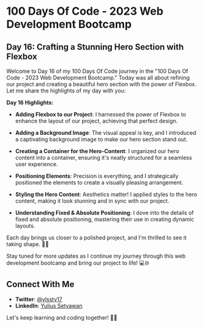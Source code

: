 # 100 Days Of Code - 2023 Web Development Bootcamp

## Day 16: Crafting a Stunning Hero Section with Flexbox

Welcome to Day 16 of my 100 Days Of Code journey in the "100 Days Of Code - 2023 Web Development Bootcamp." Today was all about refining our project and creating a beautiful hero section with the power of Flexbox. Let me share the highlights of my day with you:

**Day 16 Highlights:**

- **Adding Flexbox to our Project**: I harnessed the power of Flexbox to enhance the layout of our project, achieving that perfect design.

- **Adding a Background Image**: The visual appeal is key, and I introduced a captivating background image to make our hero section stand out.

- **Creating a Container for the Hero-Content**: I organized our hero content into a container, ensuring it's neatly structured for a seamless user experience.

- **Positioning Elements**: Precision is everything, and I strategically positioned the elements to create a visually pleasing arrangement.

- **Styling the Hero Content**: Aesthetics matter! I applied styles to the hero content, making it look stunning and in sync with our project.

- **Understanding Fixed & Absolute Positioning**: I dove into the details of fixed and absolute positioning, mastering their use in creating dynamic layouts.

Each day brings us closer to a polished project, and I'm thrilled to see it taking shape. 🚀🎨

Stay tuned for more updates as I continue my journey through this web development bootcamp and bring our project to life! 💻🌐

## Connect With Me

- **Twitter**: [@ylssty17](https://twitter.com/ylssty17)
- **LinkedIn**: [Yulius Setyawan](https://linkedin.com/in/yulius17)

Let's keep learning and coding together! 🌟💡
